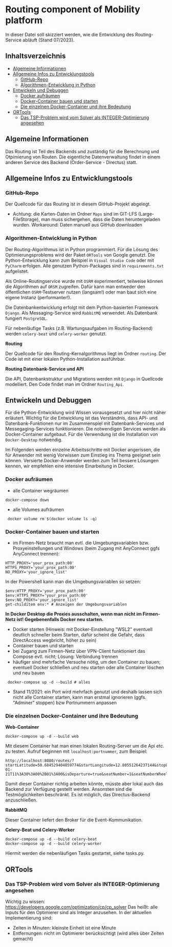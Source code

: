 # Routing component of Mobility platform

In dieser Datei soll skizziert werden, wie die Entwicklung des Routing-Service abläuft (Stand 07/2023).

## Inhaltsverzeichnis

  - [Algemeine Informationen](#algemeine-informationen)
  - [Allgemeine Infos zu Entwicklungstools](#allgemeine-infos-zu-entwicklungstools)
    - [GitHub-Repo](#github-repo)
    - [Algorithmen-Entwicklung in Python](#algorithmen-entwicklung-in-python)
  - [Entwickeln und Debuggen](#entwickeln-und-debuggen)
    - [Docker aufräumen](#docker-aufräumen)
    - [Docker-Container bauen und starten](#docker-container-bauen-und-starten)
    - [Die einzelnen Docker-Container und ihre Bedeutung](#die-einzelnen-docker-container-und-ihre-bedeutung)
  - [ORTools](#ortools)
    - [Das TSP-Problem wird vom Solver als INTEGER-Optimierung angesehen](#das-tsp-problem-wird-vom-solver-als-integer-optimierung-angesehen)


## Algemeine Informationen

Das Routing ist Teil des Backends und zuständig für die Berechnung und Otpimierung von Routen. Die eigentliche Datenverwaltung findet in einem anderen Service des Backend (Order-Service - Directus) statt.

## Allgemeine Infos zu Entwicklungstools

### GitHub-Repo

Der Quellcode für das Routing ist in diesem GitHub-Projekt abgelegt.

* Achtung: die Karten-Daten im Ordner `Maps` sind im GIT-LFS (Large-FileStorage), man muss sichergehen, dass die Daten heruntergeladen wurden. Workaround: Daten manuell aus GitHub downloaden

### Algorithmen-Entwicklung in Python

Der Routing-Algorithmus ist in Python programmiert. Für die Lösung des Optimierungsproblems wird der Paket `ORTools` von Google genutzt. Die Python-Entwicklung kann zum Beispiel in `Visual Studio Code` oder mit `PyCharm` erfolgen. Alle genutzen Python-Packages sind in `requirements.txt` aufgelistet.

Als Online-Routingservice wurde mit `OSRM` experimentiert, teilweise können die Algorithmen auf `ORSM` zugreifen. Dafür kann man entweder den öffentlichen `OSRM`-Testserver nutzen (langsam!) oder man baut sich eine eigene Instanz (performanter!).

Die Datenbankentwicklung erfolgt mit dem Python-basierten Framework `Django`. Als Messaging-Service wird `RabbitMQ` verwendet. Als Datenbank fungiert `PostgreSQL`.

Für nebenläufige Tasks (z.B. Wartungsaufgaben im Routing-Backend) werden `celery-beat` und `celery-worker` genutzt.

**Routing**

Der Quellcode für den Routing-Kernalgorithmus liegt im Ordner `routing`. Der Code ist mit einer lokalen Python-Installation ausführbar.

**Routing Datenbank-Service und API**

Die API, Datenbankstruktur und Migrations werden mit `Django` in Quellcode modelliert. Den Code findet man im Ordner `Routing_Api`.

## Entwickeln und Debuggen

Für die Python-Entwicklung wird Wissen vorausgesetzt und hier nicht näher erläutert. Wichtig für die Entwicklung ist das Verständnis, dass API- und Datenbank-Funktionen nur im Zusammenspiel mit Datenbank-Services und Messegaging-Services funktionieren. Die notwendigen Services werden als Docker-Container aufgebaut. Für die Verwendung ist die Installation von `Docker-Desktop` notwendig.

Im Folgenden werden einzelne Arbeitsschritte mit Docker angerissen, die für Anwender mit wenig Vorwissen zum Einstieg ins Thema geeignet sein können. Versierte Docker-Anwender werden zum Teil bessere Lösungen kennen, wir empfehlen eine intensive Einarbeitung in Docker.

### Docker aufräumen
* alle Container wegräumen 
```
docker-compose down
```
* alle Volumes aufräumen
```
 docker volume rm $(docker volume ls -q)
 ```

### Docker-Container bauen und starten
* im Firmen-Netz braucht man evtl. die Umgebungsvariablen bzw. Proxyeinstellungen und Windows (beim Zugang mit AnyConnect ggfs AnyConnect trennen): 
```
HTTP_PROXY='your_prox_path:00'
HTTPS_PROXY='your_prox_path:00'
NO_PROXY='your_ignore_list'
```

In der Powershell kann man die Umgebungsvariablen so setzen:
```
$env:HTTP_PROXY='your_prox_path:00'
$env:HTTPS_PROXY='your_prox_path:00'
$env:NO_PROXY='your_ignore_list'
get-childitem env:* # Anzeigen der Umgebungsvariablen
```

**In Docker Desktop die Proxies ausschalten, wenn man nicht im Firmen-Netz ist! Gegebenenfalls Docker neu starten.**

* Docker starten (Hinweis: mit Docker-Einstellung "WSL2" eventuell deutlich schneller beim Starten, dafür scheint die Gefahr, dass DirectAccess wegbricht, höher zu sein)
* Container bauen und starten
* bei Zugang zum Firmen-Netz über VPN-Client funktioniert das Compose evtl. nicht; Lösung: Verbindung trennen
* häufiger sind mehrfache Versuche nötig, um den Container zu bauen; eventuell Docker schließen und neu starten oder alle Container löschen und neu bauen
```
 docker-compose up -d --build # alles
```
* Stand 11/2021: ein Port wird mehrfach genutzt und deshalb lassen sich nicht alle Container starten, kann man erstmal ignorieren (ggfs. "Adminer" stoppen) bzw Portnummern anpassen

### Die einzelnen Docker-Container und ihre Bedeutung

**Web-Container**
```
docker-compose up -d --build web
```
Mit diesem Container hat man einen lokalen Routing-Server um die Api etc. zu testen. Aufruf beginnen mit `localhost:portnummer`, zum Beispiel:
```
http://localhost:8080/routes/?startLatitude=50.684529404859774&startLongitude=12.80551264237144&stopLatitude=50.64192430537674&stopLongitude=12.81952450226538&time=2022-01-21T11%3A30%3A00%2B01%3A00&isDeparture=true&seatNumber=1&seatNumberWheelchair=0&routeId=0&routeId=0&suggestAlternatives=later
```
Damit dieser Container richtig arbeiten könnte, müsste aber lokal auch das Backend zur Verfügung gestellt werden. Ansonsten sind die Testmöglichkeiten beschränkt. Es ist möglich, das Directus-Backend anzuschließen.

**RabbitMQ**

Dieser Container liefert den Broker für die Event-Kommunikation.

**Celery-Beat und Celery-Worker**
```
docker-compose up -d --build celery-beat
docker-compose up -d --build celery-worker
```
Hiermit werden die nebenläufigen Tasks gestartet, siehe tasks.py.

## ORTools 
### Das TSP-Problem wird vom Solver als INTEGER-Optimierung angesehen
Wichtig zu wissen: https://developers.google.com/optimization/cp/cp_solver
Das heißt: alle Inputs für den Optimierer sind als Integer anzusehen. In der aktuellen Implementierung sind:
- Zeiten in Minuten: kleinste Einheit ist eine Minute
- Entfernungen: nicht im Optimierer berücksichtigt (wird alles über Zeiten gemacht)